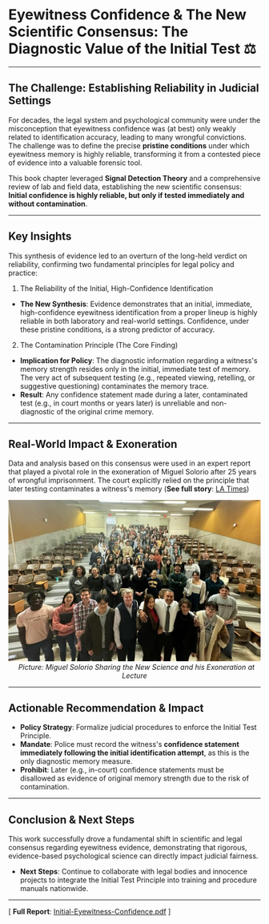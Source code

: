 # Eyewitness Confidence & The New Scientific Consensus: The Diagnostic Value of the Initial Test ⚖️
---

## The Challenge:  Establishing Reliability in Judicial Settings

For decades, the legal system and psychological community were under the misconception that eyewitness confidence was (at best) only weakly related to identification accuracy, leading to many wrongful convictions. The challenge was to define the precise **pristine conditions** under which eyewitness memory is highly reliable, transforming it from a contested piece of evidence into a valuable forensic tool.

This book chapter leveraged **Signal Detection Theory** and a comprehensive review of lab and field data, establishing the new scientific consensus: **Initial confidence is highly reliable, but only if tested immediately and without contamination**.

---

## Key Insights

This synthesis of evidence led to an overturn of the long-held verdict on reliability, confirming two fundamental principles for legal policy and practice:

1. The Reliability of the Initial, High-Confidence Identification
- **The New Synthesis**: Evidence demonstrates that an initial, immediate, high-confidence eyewitness identification from a proper lineup is highly reliable in both laboratory and real-world settings. Confidence, under these pristine conditions, is a strong predictor of accuracy.

2. The Contamination Principle (The Core Finding)
- **Implication for Policy**: The diagnostic information regarding a witness's memory strength resides only in the initial, immediate test of memory. The very act of subsequent testing (e.g., repeated viewing, retelling, or suggestive questioning) contaminates the memory trace.
- **Result**: Any confidence statement made during a later, contaminated test (e.g., in court months or years later) is unreliable and non-diagnostic of the original crime memory.

---

## Real-World Impact & Exoneration

Data and analysis based on this consensus were used in an expert report that played a pivotal role in the exoneration of Miguel Solorio after 25 years of wrongful imprisonment. The court explicitly relied on the principle that later testing contaminates a witness's memory (**See full story**: [LA Times](https://www.latimes.com/california/story/2023-11-09/after-23-years-in-prison-new-evidence-shows-he-went-to-prison-for-a-murder-he-didnt-commit))

<p align="center">
  <img src="./Miguel-Solorio-Guest-Lecture.jpg" alt="Miguel Solorio" width="600"/>
  <br>
  <em>Picture: Miguel Solorio Sharing the New Science and his Exoneration at Lecture </em>
</p>

---

## Actionable Recommendation & Impact

- **Policy Strategy**: Formalize judicial procedures to enforce the Initial Test Principle.
- **Mandate**: Police must record the witness's **confidence statement immediately following the initial identification attempt**, as this is the only diagnostic memory measure.
- **Prohibit**: Later (e.g., in-court) confidence statements must be disallowed as evidence of original memory strength due to the risk of contamination.

---

## Conclusion & Next Steps

This work successfully drove a fundamental shift in scientific and legal consensus regarding eyewitness evidence, demonstrating that rigorous, evidence-based psychological science can directly impact judicial fairness.

- **Next Steps**: Continue to collaborate with legal bodies and innocence projects to integrate the Initial Test Principle into training and procedure manuals nationwide.

---

[ **Full Report**: [Initial-Eyewitness-Confidence.pdf](./Initial-Eyewitness-Confidence.pdf) ]

